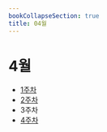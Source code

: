 ```yaml
---
bookCollapseSection: true
title: 04월
---
```

# 4월

- [1주차](Coding%20Test/23.04/1주차/%5Findex.md)
- [2주차](Coding%20Test/23.04/2주차/%5Findex.md)
- 3주차
- [4주차](Coding%20Test/23.04/4주차/%5Findex.md)
